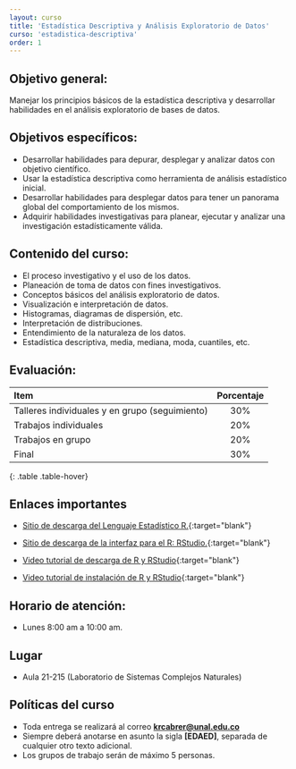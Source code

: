 ```yaml
---
layout: curso
title: 'Estadística Descriptiva y Análisis Exploratorio de Datos'
curso: 'estadistica-descriptiva'
order: 1
---
```


## Objetivo general:

Manejar los principios básicos de la estadística descriptiva y desarrollar
habilidades en el análisis exploratorio de bases de datos.

## Objetivos específicos:

- Desarrollar habilidades para depurar, desplegar y analizar
  datos con objetivo científico.
- Usar la estadística descriptiva como herramienta de
  análisis estadístico inicial.
- Desarrollar habilidades para desplegar datos para
  tener un panorama global del comportamiento de los mismos.
- Adquirir habilidades investigativas para planear,
  ejecutar y analizar una investigación estadísticamente válida.

## Contenido del curso:

- El proceso investigativo y el uso de los datos.
- Planeación de toma de datos con fines investigativos.
- Conceptos básicos del análisis exploratorio de datos.
- Visualización e interpretación de datos.
- Histogramas, diagramas de dispersión, etc.
- Interpretación de distribuciones.
- Entendimiento de la naturaleza de los datos.
- Estadística descriptiva, media, mediana, moda, cuantiles, etc.

## Evaluación:

| Item                                           | Porcentaje |
|:-----------------------------------------------|:----------:|
| Talleres individuales y en grupo (seguimiento) |        30% |
| Trabajos individuales                          |        20% |
| Trabajos en grupo                              |        20% |
| Final                                          |        30% |
{: .table .table-hover}

## Enlaces importantes

* [Sitio de descarga del Lenguaje Estadístico R.](http://cran.r-project.org/bin/windows/base/){:target="blank"}
* [Sitio de descarga de la interfaz para el R: RStudio.](http://www.rstudio.com/products/rstudio/download/){:target="blank"}

* [Video tutorial de descarga de R y RStudio](https://youtu.be/IrWl6Zb3oYM){:target="blank"}
* [Video tutorial de instalación de R y RStudio](https://youtu.be/vglp2godUmc){:target="blank"}


## Horario de atención:

- Lunes 8:00 am a 10:00 am.

## Lugar

- Aula 21-215 (Laboratorio de Sistemas Complejos Naturales)

## Políticas del curso

- Toda entrega se realizará al correo **krcabrer@unal.edu.co**
- Siempre deberá anotarse en asunto la sigla **[EDAED]**, separada de cualquier otro texto adicional.
- Los grupos de trabajo serán de máximo 5 personas.
